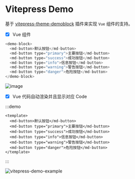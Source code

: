 # Vitepress Demo

基于 [vitepress-theme-demoblock](https://github.com/xinlei3166/vitepress-theme-demoblock) 插件来实现 `Vue` 组件的支持。

- [x] Vue 组件

```js
<demo-block>
  <md-button>默认按钮</md-button>
  <md-button type="primary">主要按钮</md-button>
  <md-button type="success">成功按钮</md-button>
  <md-button type="info">信息按钮</md-button>
  <md-button type="warning">警告按钮</md-button>
  <md-button type="danger">危险按钮</md-button>
</demo-block>
```

![image](https://github.com/xinlei3166/vitepress-demo/assets/22881872/13820eb2-c0fb-4cd8-95d0-8431782bb6ac)


- [x] Vue 代码自动渲染并且显示对应 Code

:::demo
```vue
<template>
  <md-button>默认按钮</md-button>
  <md-button type="primary">主要按钮</md-button>
  <md-button type="success">成功按钮</md-button>
  <md-button type="info">信息按钮</md-button>
  <md-button type="warning">警告按钮</md-button>
  <md-button type="danger">危险按钮</md-button>
</template>
```
:::

![vitepress-demo-example](https://github.com/xinlei3166/vitepress-demo/assets/22881872/67638b21-c995-4870-b5e7-fbdc85eddfea)




